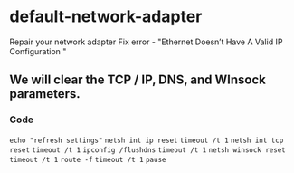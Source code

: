 # default-network-adapter
Repair your network adapter
Fix error - "Ethernet Doesn’t Have A Valid IP Configuration "

## We will clear the TCP / IP, DNS, and WInsock parameters.

### Code

`echo "refresh settings"`
`netsh int ip reset`
`timeout /t 1`
`netsh int tcp reset`
`timeout /t 1`
`ipconfig /flushdns`
`timeout /t 1`
`netsh winsock reset`
`timeout /t 1`
`route -f`
`timeout /t 1`
`pause` 

